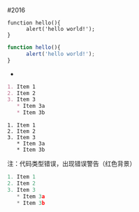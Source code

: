 #2016
```
function hello(){
      alert('hello world!');
}
```

```javascript
function hello(){
      alert('hello world!');
}
```
-
```markdown
1. Item 1
2. Item 2
3. Item 3
   * Item 3a
   * Item 3b
```
```
1. Item 1
2. Item 2
3. Item 3
   * Item 3a
   * Item 3b
```
注：代码类型错误，出现错误警告（红色背景）
```javascript
1. Item 1
2. Item 2
3. Item 3
   * Item 3a
   * Item 3b
```
